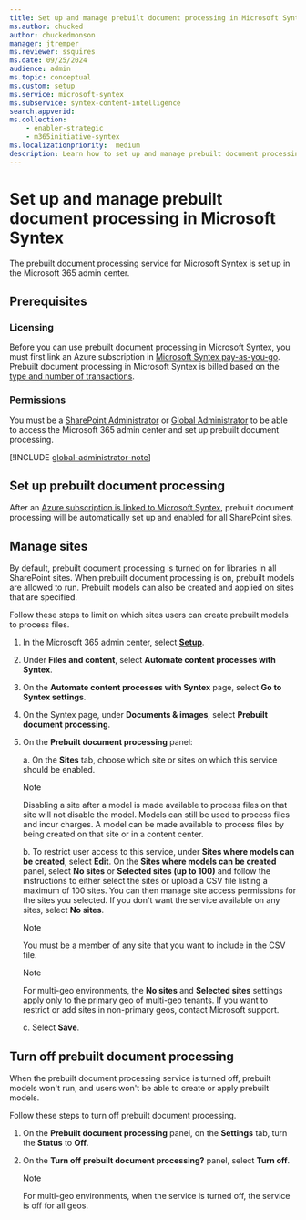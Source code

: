 ```yaml
---
title: Set up and manage prebuilt document processing in Microsoft Syntex
ms.author: chucked
author: chuckedmonson
manager: jtremper
ms.reviewer: ssquires
ms.date: 09/25/2024
audience: admin
ms.topic: conceptual
ms.custom: setup
ms.service: microsoft-syntex
ms.subservice: syntex-content-intelligence
search.appverid: 
ms.collection: 
    - enabler-strategic
    - m365initiative-syntex
ms.localizationpriority:  medium
description: Learn how to set up and manage prebuilt document processing in Microsoft Syntex.
---
```


# Set up and manage prebuilt document processing in Microsoft Syntex

The prebuilt document processing service for Microsoft Syntex is set up in the Microsoft 365 admin center.

## Prerequisites

### Licensing

Before you can use prebuilt document processing in Microsoft Syntex, you must first link an Azure subscription in [Microsoft Syntex pay-as-you-go](syntex-azure-billing.md). Prebuilt document processing in Microsoft Syntex is billed based on the [type and number of transactions](syntex-pay-as-you-go-services.md).

### Permissions

You must be a [SharePoint Administrator](/entra/identity/role-based-access-control/permissions-reference#sharepoint-administrator) or [Global Administrator](/entra/identity/role-based-access-control/permissions-reference#global-administrator) to be able to access the Microsoft 365 admin center and set up prebuilt document processing.

[!INCLUDE [global-administrator-note](../includes/global-administrator-note.md)]

## Set up prebuilt document processing

After an [Azure subscription is linked to Microsoft Syntex](syntex-azure-billing.md), prebuilt document processing will be automatically set up and enabled for all SharePoint sites.

## Manage sites

By default, prebuilt document processing is turned on for libraries in all SharePoint sites. When prebuilt document processing is on, prebuilt models are allowed to run. Prebuilt models can also be created and applied on sites that are specified.

Follow these steps to limit on which sites users can create prebuilt models to process files.

1. In the Microsoft 365 admin center, select <a href="https://go.microsoft.com/fwlink/p/?linkid=2171997" target="_blank">**Setup**</a>.

2. Under **Files and content**, select **Automate content processes with Syntex**.

3. On the **Automate content processes with Syntex** page, select **Go to Syntex settings**.

4. On the Syntex page, under **Documents & images**, select **Prebuilt document processing**.

5. On the **Prebuilt document processing** panel:

    a. On the **Sites** tab, choose which site or sites on which this service should be enabled.

    > [!NOTE]
    > Disabling a site after a model is made available to process files on that site will not disable the model. Models can still be used to process files and incur charges. A model can be made available to process files by being created on that site or in a content center.

    b. To restrict user access to this service, under **Sites where models can be created**, select **Edit**. On the **Sites where models can be created** panel, select **No sites** or **Selected sites (up to 100)** and follow the instructions to either select the sites or upload a CSV file listing a maximum of 100 sites. You can then manage site access permissions for the sites you selected. If you don't want the service available on any sites, select **No sites**.

    > [!NOTE]
    > You must be a member of any site that you want to include in the CSV file.

    > [!NOTE]
    > For multi-geo environments, the **No sites** and **Selected sites** settings apply only to the primary geo of multi-geo tenants. If you want to restrict or add sites in non-primary geos, contact Microsoft support.

    c. Select **Save**.

## Turn off prebuilt document processing

When the prebuilt document processing service is turned off, prebuilt models won't run, and users won't be able to create or apply prebuilt models.

Follow these steps to turn off prebuilt document processing.

1. On the **Prebuilt document processing** panel, on the **Settings** tab, turn the **Status** to **Off**.

2. On the **Turn off prebuilt document processing?** panel, select **Turn off**.

    > [!NOTE]
    > For multi-geo environments, when the service is turned off, the service is off for all geos.

<!---
    ![Screenshot of a Prebuilt document processing panel showing the Status toggle.](../media/content-understanding/turn-off-service.png)
--->